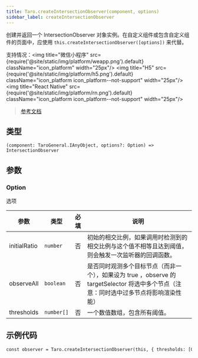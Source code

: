 ```yaml
---
title: Taro.createIntersectionObserver(component, options)
sidebar_label: createIntersectionObserver
---
```


创建并返回一个 IntersectionObserver 对象实例。在自定义组件或包含自定义组件的页面中，应使用 `this.createIntersectionObserver([options])` 来代替。

支持情况：<img title="微信小程序" src={require('@site/static/img/platform/weapp.png').default} className="icon_platform" width="25px"/> <img title="H5" src={require('@site/static/img/platform/h5.png').default} className="icon_platform icon_platform--not-support" width="25px"/> <img title="React Native" src={require('@site/static/img/platform/rn.png').default} className="icon_platform icon_platform--not-support" width="25px"/>

> [参考文档](https://developers.weixin.qq.com/miniprogram/dev/api/wxml/wx.createSelectorQuery.html)

## 类型

```tsx
(component: TaroGeneral.IAnyObject, options?: Option) => IntersectionObserver
```

## 参数

### Option

选项

| 参数 | 类型 | 必填 | 说明 |
| --- | --- | :---: | --- |
| initialRatio | `number` | 否 | 初始的相交比例，如果调用时检测到的相交比例与这个值不相等且达到阈值，则会触发一次监听器的回调函数。 |
| observeAll | `boolean` | 否 | 是否同时观测多个目标节点（而非一个），如果设为 true ，observe 的 targetSelector 将选中多个节点（注意：同时选中过多节点将影响渲染性能） |
| thresholds | `number[]` | 否 | 一个数值数组，包含所有阈值。 |

## 示例代码

```tsx
const observer = Taro.createIntersectionObserver(this, { thresholds: [0], observeAll: true })
```
